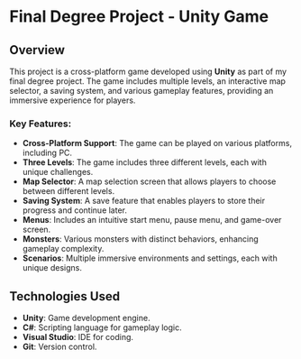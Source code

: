 # Final Degree Project - Unity Game

## Overview

This project is a cross-platform game developed using **Unity** as part of my final degree project. The game includes multiple levels, an interactive map selector, a saving system, and various gameplay features, providing an immersive experience for players.

### Key Features:
- **Cross-Platform Support**: The game can be played on various platforms, including PC.
- **Three Levels**: The game includes three different levels, each with unique challenges.
- **Map Selector**: A map selection screen that allows players to choose between different levels.
- **Saving System**: A save feature that enables players to store their progress and continue later.
- **Menus**: Includes an intuitive start menu, pause menu, and game-over screen.
- **Monsters**: Various monsters with distinct behaviors, enhancing gameplay complexity.
- **Scenarios**: Multiple immersive environments and settings, each with unique designs.

## Technologies Used
- **Unity**: Game development engine.
- **C#**: Scripting language for gameplay logic.
- **Visual Studio**: IDE for coding.
- **Git**: Version control.
